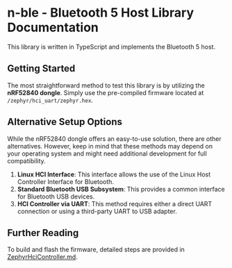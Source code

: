 # n-ble - Bluetooth 5 Host Library Documentation

This library is written in TypeScript and implements the Bluetooth 5 host. 

## Getting Started

The most straightforward method to test this library is by utilizing the **nRF52840 dongle**. Simply use the pre-compiled firmware located at `/zephyr/hci_uart/zephyr.hex`.

## Alternative Setup Options

While the nRF52840 dongle offers an easy-to-use solution, there are other alternatives. However, keep in mind that these methods may depend on your operating system and might need additional development for full compatibility.

1. **Linux HCI Interface**: This interface allows the use of the Linux Host Controller Interface for Bluetooth.
2. **Standard Bluetooth USB Subsystem**: This provides a common interface for Bluetooth USB devices.
3. **HCI Controller via UART**: This method requires either a direct UART connection or using a third-party UART to USB adapter.

## Further Reading

To build and flash the firmware, detailed steps are provided in [ZephyrHciController.md](docs/ZephyrHciController.md).
